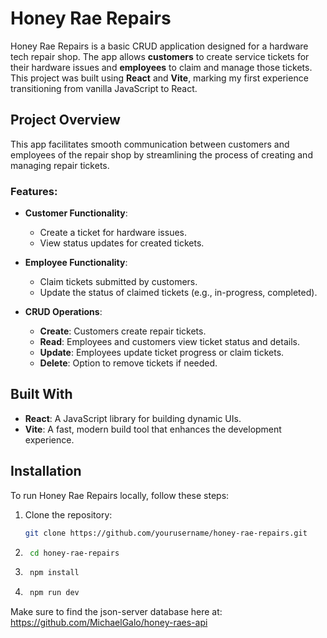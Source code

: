 # Honey Rae Repairs

Honey Rae Repairs is a basic CRUD application designed for a hardware tech repair shop. The app allows **customers** to create service tickets for their hardware issues and **employees** to claim and manage those tickets. This project was built using **React** and **Vite**, marking my first experience transitioning from vanilla JavaScript to React.

## Project Overview

This app facilitates smooth communication between customers and employees of the repair shop by streamlining the process of creating and managing repair tickets.

### Features:
- **Customer Functionality**:
  - Create a ticket for hardware issues.
  - View status updates for created tickets.
  
- **Employee Functionality**:
  - Claim tickets submitted by customers.
  - Update the status of claimed tickets (e.g., in-progress, completed).

- **CRUD Operations**:
  - **Create**: Customers create repair tickets.
  - **Read**: Employees and customers view ticket status and details.
  - **Update**: Employees update ticket progress or claim tickets.
  - **Delete**: Option to remove tickets if needed.

## Built With

- **React**: A JavaScript library for building dynamic UIs.
- **Vite**: A fast, modern build tool that enhances the development experience.

## Installation

To run Honey Rae Repairs locally, follow these steps:

1. Clone the repository:
   ```sh
   git clone https://github.com/yourusername/honey-rae-repairs.git
    ```

2. ```sh
    cd honey-rae-repairs
    ```

3. ```sh
    npm install
    ```

4. ```sh
    npm run dev
    ```

Make sure to find the json-server database here at:
https://github.com/MichaelGalo/honey-raes-api